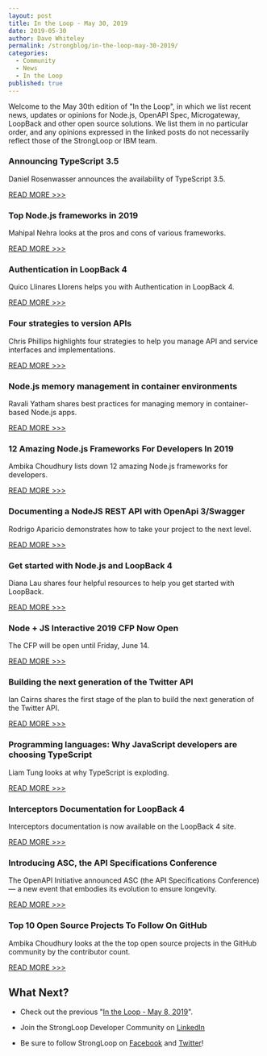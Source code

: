 ```yaml
---
layout: post
title: In the Loop - May 30, 2019
date: 2019-05-30
author: Dave Whiteley
permalink: /strongblog/in-the-loop-may-30-2019/
categories:
  - Community
  - News
  - In the Loop
published: true
---
```


Welcome to the May 30th edition of "In the Loop", in which we list recent news, updates or opinions for Node.js, OpenAPI Spec, Microgateway, LoopBack and other open source solutions. We list them in no particular order, and any opinions expressed in the linked posts do not necessarily reflect those of the StrongLoop or IBM team.
<!--more-->

### Announcing TypeScript 3.5

Daniel Rosenwasser announces the availability of TypeScript 3.5.

[READ MORE >>>](https://devblogs.microsoft.com/typescript/announcing-typescript-3-5/)

### Top Node.js frameworks in 2019

Mahipal Nehra looks at the pros and cons of various frameworks.

[READ MORE >>>](https://www.whatech.com/development/blog/597726-top-node-js-frameworks-in-2019)

### Authentication in LoopBack 4

Quico Llinares Llorens helps you with Authentication in LoopBack 4.

[READ MORE >>>](https://medium.com/@quicoll14/authentication-in-loopback-4-cb4c6b1adc1f)

### Four strategies to version APIs

Chris Phillips highlights four strategies to help you manage API and service interfaces and implementations. 

[READ MORE >>>](https://chrisphillips-cminion.github.io/apiconnect/2019/05/24/apiversioning.html)

### Node.js memory management in container environments

Ravali Yatham shares best practices for managing memory in container-based Node.js apps.

[READ MORE >>>](https://developer.ibm.com/articles/nodejs-memory-management-in-container-environments/)

### 12 Amazing Node.js Frameworks For Developers In 2019

Ambika Choudhury lists down 12 amazing Node.js frameworks for developers.

[READ MORE >>>](https://www.analyticsindiamag.com/12-amazing-node-js-frameworks-for-developers-in-2019/)

### Documenting a NodeJS REST API with OpenApi 3/Swagger

Rodrigo Aparicio demonstrates how to take your project to the next level.

[READ MORE >>>](https://medium.com/wolox-driving-innovation/documenting-a-nodejs-rest-api-with-openapi-3-swagger-5deee9f50420)

### Get started with Node.js and LoopBack 4

Diana Lau shares four helpful resources to help you get started with LoopBack.

[READ MORE >>>](https://developer.ibm.com/articles/get-started-with-nodejs-and-loopback-4/)

### Node + JS Interactive 2019 CFP Now Open

The CFP will be open until Friday, June 14.

[READ MORE >>>](https://events.linuxfoundation.org/events/nodejs-interactive-2019/)

### Building the next generation of the Twitter API

Ian Cairns shares the first stage of the plan to build the next generation of the Twitter API.  

[READ MORE >>>](https://blog.twitter.com/developer/en_us/topics/tools/2019/building-the-next-generation-of-the-twitter-api.html)

### Programming languages: Why JavaScript developers are choosing TypeScript

Liam Tung looks at why TypeScript is exploding.

[READ MORE >>>](https://www.zdnet.com/article/programming-languages-why-javascript-developers-are-choosing-typescript/)

### Interceptors Documentation for LoopBack 4 

Interceptors documentation is now available on the LoopBack 4 site.

[READ MORE >>>](https://loopback.io/doc/en/lb4/Interceptors.html)

### Introducing ASC, the API Specifications Conference

The OpenAPI Initiative announced ASC (the API Specifications Conference) — a new event that embodies its evolution to ensure longevity. 

[READ MORE >>>](https://www.openapis.org/blog/2019/05/08/introducing-asc-the-api-specifications-conference)

### Top 10 Open Source Projects To Follow On GitHub

Ambika Choudhury looks at the the top open source projects in the GitHub community by the contributor count. 

[READ MORE >>>](https://www.analyticsindiamag.com/top-10-open-source-projects-to-follow-on-github/)

## What Next?

* Check out the previous "[In the Loop - May 8, 2019](https://strongloop.com/strongblog/in-the-loop-may-08-2019/)".

* Join the StrongLoop Developer Community on [LinkedIn](https://www.linkedin.com/groups/5046525/)

* Be sure to follow StrongLoop on [Facebook](https://www.facebook.com/strongloop/) and [Twitter](https://twitter.com/StrongLoop)!
